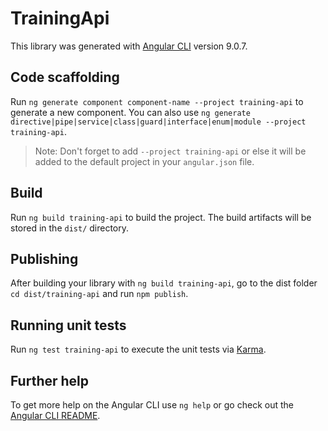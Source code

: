 # TrainingApi

This library was generated with [Angular CLI](https://github.com/angular/angular-cli) version 9.0.7.

## Code scaffolding

Run `ng generate component component-name --project training-api` to generate a new component. You can also use `ng generate directive|pipe|service|class|guard|interface|enum|module --project training-api`.
> Note: Don't forget to add `--project training-api` or else it will be added to the default project in your `angular.json` file.

## Build

Run `ng build training-api` to build the project. The build artifacts will be stored in the `dist/` directory.

## Publishing

After building your library with `ng build training-api`, go to the dist folder `cd dist/training-api` and run `npm publish`.

## Running unit tests

Run `ng test training-api` to execute the unit tests via [Karma](https://karma-runner.github.io).

## Further help

To get more help on the Angular CLI use `ng help` or go check out the [Angular CLI README](https://github.com/angular/angular-cli/blob/master/README.md).
